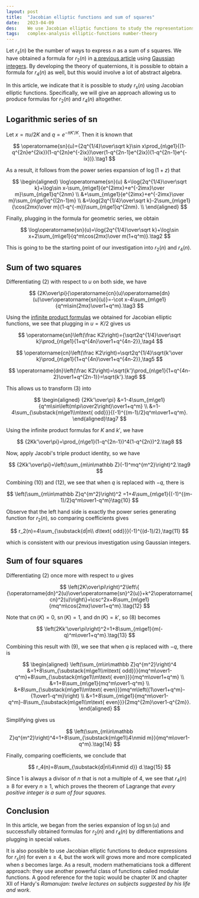 ```yaml
---
layout: post
title:  "Jacobian elliptic functions and sum of squares"
date:   2023-04-09
des:    We use Jacobian elliptic functions to study the representations of integers as sum of squares
tags:   complex-analysis elliptic-functions number-theory
---
```


Let $r_s(n)$ be the number of ways to express $n$ as a sum of $s$ squares. We have obtained a formula for $r_2(n)$ in [a previous article](/2022/08/30/sum-of-two-squares.html) using [Gaussian integers](/2022/08/26/euclid-algorithm-and-unique-factorization-of-gaussian-integers.html). By developing the theory of quaternions, it is possible to obtain a formula for $r_4(n)$ as well, but this would involve a lot of abstract algebra.

In this article, we indicate that it is possible to study $r_s(n)$ using Jacobian elliptic functions. Specifically, we will give an approach allowing us to produce formulas for $r_2(n)$ and $r_4(n)$ altogether.

## Logarithmic series of $\operatorname{sn}$

Let $x=\pi u/2K$ and $q=e^{-\pi K'/K}$. Then it is known that

$$
\operatorname{sn}(u)={2q^{1/4}\over\sqrt k}\sin x\prod_{n\ge1}{(1-q^{2n}e^{2ix})(1-q^{2n}e^{-2ix})\over(1-q^{2n-1}e^{2ix})(1-q^{2n-1}e^{-ix})}.\tag1
$$

As a result, it follows from the power series expansion of $\log(1+z)$ that

$$
\begin{aligned}
\log\operatorname{sn}(u)
&=\log{2q^{1/4}\over\sqrt k}+\log\sin x-\sum_{m\ge1}{e^{2imx}+e^{-2imx}\over m}\sum_{n\ge1}q^{2nm} \\
&+\sum_{m\ge1}{e^{2imx}+e^{-2imx}\over m}\sum_{n\ge1}q^{(2n-1)m} \\
&=\log{2q^{1/4}\over\sqrt k}-2\sum_{m\ge1}{\cos(2mx)\over m}(1-q^{-m})\sum_{n\ge1}q^{2nm}. \\
\end{aligned}
$$

Finally, plugging in the formula for geometric series, we obtain

$$
\log\operatorname{sn}(u)=\log{2q^{1/4}\over\sqrt k}+\log\sin x+2\sum_{m\ge1}{q^m\cos(2mx)\over m(1+q^m)}.\tag2
$$

This is going to be the starting point of our investigation into $r_2(n)$ and $r_4(n)$.

## Sum of two squares

Differentiating (2) with respect to $u$ on both side, we have

$$
{2K\over\pi}{\operatorname{cn}(u)\operatorname{dn}(u)\over\operatorname{sn}(u)}=-\cot x-4\sum_{m\ge1}{q^m\sin(2mx)\over1+q^m}.\tag3
$$

Using the [infinite product formulas](/2023/04/05/jacobian-elliptic-infinite-products.html) we obtained for Jacobian elliptic functions, we see that plugging in $u=K/2$ gives us

$$
\operatorname{sn}\left(\frac K2\right)={\sqrt2q^{1/4}\over\sqrt k}\prod_{n\ge1}{1+q^{4n}\over1+q^{4n-2}},\tag4
$$

$$
\operatorname{cn}\left(\frac K2\right)=\sqrt2q^{1/4}\sqrt{k'\over k}\prod_{n\ge1}{1+q^{4n}\over1+q^{4n-2}},\tag5
$$

$$
\operatorname{dn}\left(\frac K2\right)=\sqrt{k'}\prod_{n\ge1}{1+q^{4n-2}\over1+q^{2n-1}}=\sqrt{k'}.\tag6
$$

This allows us to transform (3) into

$$
\begin{aligned}
{2Kk'\over\pi}
&=1-4\sum_{m\ge1}{q^m\sin\left(m\pi\over2\right)\over1+q^m} \\
&=1-4\sum_{\substack{m\ge1\\m\text{ odd}}}{(-1)^{(m-1)/2}q^m\over1+q^m}.
\end{aligned}\tag7
$$

Using the infinite product formulas for $K$ and $k'$, we have

$$
{2Kk'\over\pi}=\prod_{n\ge1}(1-q^{2n-1})^4(1-q^{2n})^2.\tag8
$$

Now, apply Jacobi's triple product identity, so we have

$$
{2Kk'\over\pi}=\left(\sum_{m\in\mathbb Z}(-1)^mq^{m^2}\right)^2.\tag9
$$

Combining (10) and (12), we see that when $q$ is replaced with $-q$, there is

$$
\left(\sum_{m\in\mathbb Z}q^{m^2}\right)^2
=1+4\sum_{m\ge1}{(-1)^{(m-1)/2}q^m\over1-q^m}\tag{10}
$$

Observe that the left hand side is exactly the power series generating function for $r_2(n)$, so comparing coefficients gives

$$
r_2(n)=4\sum_{\substack{d|n\\ d\text{ odd}}}(-1)^{(d-1)/2},\tag{11}
$$

which is consistent with our previous investigation using Gaussian integers.

## Sum of four squares

Differentiating (2) once more with respect to $u$ gives

$$
\left(2K\over\pi\right)^2\left\{ {\operatorname{dn}^2(u)\over\operatorname{sn}^2(u)}+k^2\operatorname{cn}^2(u)\right\}=\csc^2x+8\sum_{m\ge1}{mq^m\cos(2mx)\over1+q^m}.\tag{12}
$$

Note that $\operatorname{cn}(K)=0$, $\operatorname{sn}(K)=1$, and $\operatorname{dn}(K)=k'$, so (8) becomes

$$
\left(2Kk'\over\pi\right)^2=1+8\sum_{m\ge1}{m(-q)^m\over1+q^m}.\tag{13}
$$

Combining this result with (9), we see that when $q$ is replaced with $-q$, there is

$$
\begin{aligned}
\left(\sum_{m\in\mathbb Z}q^{m^2}\right)^4
&=1+8\sum_{\substack{m\ge1\\m\text{ odd}}}{mq^m\over1-q^m}+8\sum_{\substack{m\ge1\\m\text{ even}}}{mq^m\over1+q^m} \\
&=1+8\sum_{m\ge1}{mq^m\over1-q^m} \\
&+8\sum_{\substack{m\ge1\\m\text{ even}}}mq^m\left({1\over1+q^m}-{1\over1-q^m}\right) \\
&=1+8\sum_{m\ge1}{mq^m\over1-q^m}-8\sum_{\substack{m\ge1\\m\text{ even}}}{2mq^{2m}\over1-q^{2m}}.
\end{aligned}
$$

Simplifying gives us

$$
\left(\sum_{m\in\mathbb Z}q^{m^2}\right)^4=1+8\sum_{\substack{m\ge1\\4\nmid m}}{mq^m\over1-q^m}.\tag{14}
$$

Finally, comparing coefficients, we conclude that

$$
r_4(n)=8\sum_{\substack{d|n\\4\nmid d}}
d.\tag{15}
$$

Since $1$ is always a divisor of $n$ that is not a multiple of $4$, we see that $r_4(n)\ge8$ for every $n\ge1$, which proves the theorem of Lagrange that _every positive integer is a sum of four squares._

## Conclusion

In this article, we began from the series expansion of $\log\operatorname{sn}(u)$ and successfully obtained formulas for $r_2(n)$ and $r_4(n)$ by differentiations and plugging in special values.

It is also possible to use Jacobian elliptic functions to deduce expressions for $r_s(n)$ for even $s\ge4$, but the work will grows more and more complicated when $s$ becomes large. As a result, modern mathematicians took a different approach: they use another powerful class of functions called modular functions. A good reference for the topic would be chapter IX and chapter XII of Hardy's _Ramanujan: twelve lectures on subjects suggested by his life and work_.